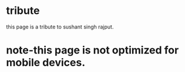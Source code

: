 # tribute
this page is a tribute to sushant singh rajput.
# note-this page is not optimized for mobile devices.
